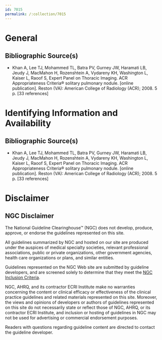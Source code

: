 ```yaml
---
id: 7015
permalink: /:collection/7015
---
```


# General

## Bibliographic Source(s)

- Khan A, Lee TJ, Mohammed TL, Batra PV, Gurney JW, Haramati LB, Jeudy J, MacMahon H, Rozenshtein A, Vydareny KH, Washington L, Kaiser L, Raoof S, Expert Panel on Thoracic Imaging. ACR Appropriateness Criteria® solitary pulmonary nodule. [online publication]. Reston (VA): American College of Radiology (ACR); 2008. 5 p. [33 references]

# Identifying Information and Availability

## Bibliographic Source(s)

- Khan A, Lee TJ, Mohammed TL, Batra PV, Gurney JW, Haramati LB, Jeudy J, MacMahon H, Rozenshtein A, Vydareny KH, Washington L, Kaiser L, Raoof S, Expert Panel on Thoracic Imaging. ACR Appropriateness Criteria® solitary pulmonary nodule. [online publication]. Reston (VA): American College of Radiology (ACR); 2008. 5 p. [33 references]

# Disclaimer

## NGC Disclaimer

The National Guideline Clearinghouse™ (NGC) does not develop, produce, approve, or endorse the guidelines represented on this site.

All guidelines summarized by NGC and hosted on our site are produced under the auspices of medical specialty societies, relevant professional associations, public or private organizations, other government agencies, health care organizations or plans, and similar entities.

Guidelines represented on the NGC Web site are submitted by guideline developers, and are screened solely to determine that they meet the [NGC Inclusion Criteria](/help-and-about/summaries/inclusion-criteria).

NGC, AHRQ, and its contractor ECRI Institute make no warranties concerning the content or clinical efficacy or effectiveness of the clinical practice guidelines and related materials represented on this site. Moreover, the views and opinions of developers or authors of guidelines represented on this site do not necessarily state or reflect those of NGC, AHRQ, or its contractor ECRI Institute, and inclusion or hosting of guidelines in NGC may not be used for advertising or commercial endorsement purposes.

Readers with questions regarding guideline content are directed to contact the guideline developer.

